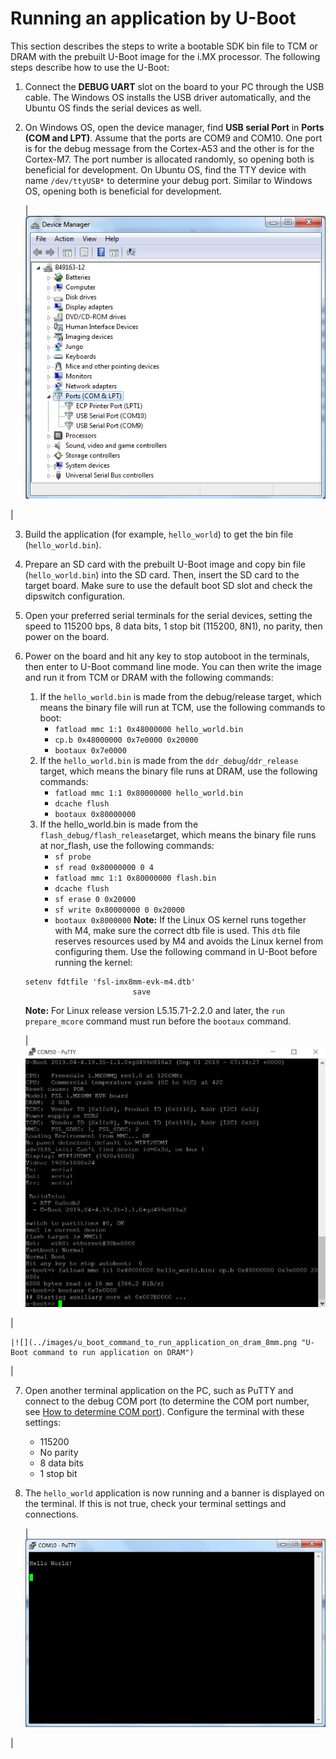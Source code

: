 # Running an application by U-Boot

This section describes the steps to write a bootable SDK bin file to TCM or DRAM with the prebuilt U-Boot image for the i.MX processor. The following steps describe how to use the U-Boot:

1.  Connect the **DEBUG UART** slot on the board to your PC through the USB cable. The Windows OS installs the USB driver automatically, and the Ubuntu OS finds the serial devices as well.
2.  On Windows OS, open the device manager, find **USB serial Port** in **Ports \(COM and LPT\)**. Assume that the ports are COM9 and COM10. One port is for the debug message from the Cortex-A53 and the other is for the Cortex-M7. The port number is allocated randomly, so opening both is beneficial for development. On Ubuntu OS, find the TTY device with name `/dev/ttyUSB*` to determine your debug port. Similar to Windows OS, opening both is beneficial for development.

    |![](../images/determine_com_port_target_board.png "Determining the COM Port of target board")

|

3.  Build the application \(for example, `hello_world`\) to get the bin file \(`hello_world.bin`\).
4.  Prepare an SD card with the prebuilt U-Boot image and copy bin file \(`hello_world.bin`\) into the SD card. Then, insert the SD card to the target board. Make sure to use the default boot SD slot and check the dipswitch configuration.
5.  Open your preferred serial terminals for the serial devices, setting the speed to 115200 bps, 8 data bits, 1 stop bit \(115200, 8N1\), no parity, then power on the board.
6.  Power on the board and hit any key to stop autoboot in the terminals, then enter to U-Boot command line mode. You can then write the image and run it from TCM or DRAM with the following commands:

    1.  If the `hello_world.bin` is made from the debug/release target, which means the binary file will run at TCM, use the following commands to boot:
        -   `fatload mmc 1:1 0x48000000 hello_world.bin`
        -   `cp.b 0x48000000 0x7e0000 0x20000`
        -   `bootaux 0x7e0000`
    2.  If the `hello_world.bin` is made from the `ddr_debug`/`ddr_release` target, which means the binary file runs at DRAM, use the following commands:
        -   `fatload mmc 1:1 0x80000000 hello_world.bin`
        -   `dcache flush`
        -   `bootaux 0x80000000`
    3.  If the hello\_world.bin is made from the `flash_debug/flash_release`target, which means the binary file runs at nor\_flash, use the following commands:
        -   `sf probe`
        -   `sf read 0x80000000 0 4`
        -   `fatload mmc 1:1 0x80000000 flash.bin`
        -   `dcache flush`
        -   `sf erase 0 0x20000`
        -   `sf write 0x80000000 0 0x20000`
        -   `bootaux 0x8000000`
    **Note:** If the Linux OS kernel runs together with M4, make sure the correct dtb file is used. This `dtb` file reserves resources used by M4 and avoids the Linux kernel from configuring them. Use the following command in U-Boot before running the kernel:

    ```
    setenv fdtfile 'fsl-imx8mm-evk-m4.dtb'
    						save
    ```

    **Note:** For Linux release version L5.15.71-2.2.0 and later, the `run prepare_mcore` command must run before the `bootaux` command.

    |![](../images/uboot_command_to_run_application_on_tcm_8mm.png "U-Boot command to run application on TCM")

|

    |![](../images/u_boot_command_to_run_application_on_dram_8mm.png "U-Boot command to run application on DRAM")

|

7.  Open another terminal application on the PC, such as PuTTY and connect to the debug COM port \(to determine the COM port number, see [How to determine COM port](how_to_determine_com_port.md#)\). Configure the terminal with these settings:
    -   115200
    -   No parity
    -   8 data bits
    -   1 stop bit
8.  The `hello_world` application is now running and a banner is displayed on the terminal. If this is not true, check your terminal settings and connections.

    |![](../images/hello_world_demo_running_on_cortex_m4_core.png "Hello world demo running on Cortex-M7 core")

|


